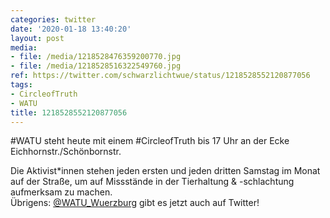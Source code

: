```yaml
---
categories: twitter
date: '2020-01-18 13:40:20'
layout: post
media:
- file: /media/1218528476359200770.jpg
- file: /media/1218528516322549760.jpg
ref: https://twitter.com/schwarzlichtwue/status/1218528552120877056
tags:
- CircleofTruth
- WATU
title: 1218528552120877056
---
```

#WATU steht heute mit einem #CircleofTruth bis 17 Uhr an der Ecke Eichhornstr./Schönbornstr.



Die Aktivist\*innen stehen jeden ersten und jeden dritten Samstag im Monat auf der Straße, um auf Missstände in der Tierhaltung &amp; -schlachtung aufmerksam zu machen.  
Übrigens: [@WATU_Wuerzburg](https://twitter.com/WATU_Wuerzburg) gibt es jetzt auch auf Twitter! 